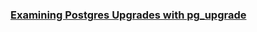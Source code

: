 ### [Examining Postgres Upgrades with pg_upgrade](https://www.crunchydata.com/blog/examining-postgres-upgrades-with-pg_upgrade)
